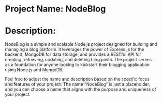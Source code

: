 # Project Name: NodeBlog
# Description:
NodeBlog is a simple and scalable Node.js project designed for building and managing a blog platform. It leverages the power of Express.js for the backend, MongoDB for data storage, and provides a RESTful API for creating, retrieving, updating, and deleting blog posts. The project serves as a foundation for anyone looking to kickstart their blogging application using Node.js and MongoDB.

Feel free to adjust the name and description based on the specific focus and features of your project. The name "NodeBlog" is just a placeholder, and you can choose a name that aligns with the purpose and uniqueness of your project.
